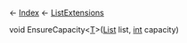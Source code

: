 ← [Index](Api-Index) ← [ListExtensions](System.Collections.Generic.ListExtensions)

void EnsureCapacity<T><[T]()>([List<T>](System.Collections.Generic.List`1) list, [int](System.Int32) capacity)

